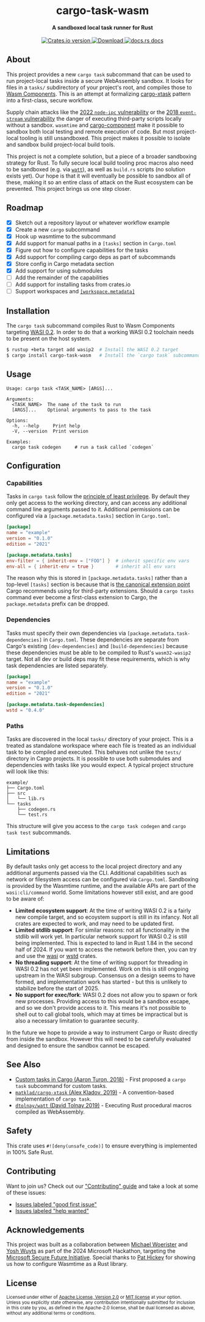 <h1 align="center">cargo-task-wasm</h1>
<div align="center">
  <strong>
    A sandboxed local task runner for Rust
  </strong>
</div>

 <br />

<div align="center">
  <a href="https://crates.io/crates/cargo-task-wasm">
    <img src="https://img.shields.io/crates/v/cargo-task-wasm.svg?style=flat-square"
    alt="Crates.io version" />
  </a>
  <a href="https://crates.io/crates/cargo-task-wasm">
    <img src="https://img.shields.io/crates/d/cargo-task-wasm.svg?style=flat-square"
      alt="Download" />
  </a>
  <a href="https://docs.rs/cargo-task-wasm">
    <img src="https://img.shields.io/badge/docs-latest-blue.svg?style=flat-square"
      alt="docs.rs docs" />
  </a>
</div>

## About

This project provides a new `cargo task` subcommand that can be used to run
project-local tasks inside a secure WebAssembly sandbox. It looks for files in a
`tasks/` subdirectory of your project's root, and compiles those to [Wasm
Components](https://component-model.bytecodealliance.org). This is an attempt at
formalizing [cargo-xtask](https://github.com/matklad/cargo-xtask) pattern into a
first-class, secure workflow.

Supply chain attacks like the [2022 `node-ipc`
vulnerability](https://nvd.nist.gov/vuln/detail/CVE-2022-23812) or the [2018
`event-stream`
vulnerability](https://blog.npmjs.org/post/180565383195/details-about-the-event-stream-incident)
the danger of executing third-party scripts locally without a sandbox.
`wasmtime` and
[cargo-component](https://github.com/bytecodealliance/cargo-component) make it
possible to sandbox both local testing and remote execution of code. But most
project-local tooling is still unsandboxed. This project makes it possible to
isolate and sandbox build project-local build tools.

This project is not a complete solution, but a piece of a broader sandboxing
strategy for Rust. To fully secure local build tooling proc macros also need to
be sandboxed (e.g. via [`watt`][watt]), as well as `build.rs` scripts (no
solution exists yet). Our hope is that it will eventually be possible to sandbox
all of these, making it so an entire class of attack on the Rust ecosystem can
be prevented. This project brings us one step closer.

## Roadmap

- [x] Sketch out a repository layout or whatever workflow example
- [x] Create a new `cargo` subcommand
- [x] Hook up wasmtime to the subcommand
- [x] Add support for manual paths in a `[tasks]` section in `Cargo.toml`
- [x] Figure out how to configure capabilities for the tasks
- [x] Add support for compiling cargo deps as part of subcommands
- [x] Store config in Cargo metadata section
- [x] Add support for using submodules
- [ ] Add the remainder of the capabilities
- [ ] Add support for installing tasks from crates.io
- [ ] Support workspaces and [`[workspace.metadata]`](https://doc.rust-lang.org/cargo/reference/workspaces.html#the-metadata-table)

## Installation

The `cargo task` subcommand compiles Rust to Wasm Components targeting [WASI
0.2](https://wasi.dev). In order to do that a working WASI 0.2 toolchain needs
to be present on the host system.

```sh
$ rustup +beta target add wasip2  # Install the WASI 0.2 target
$ cargo install cargo-task-wasm   # Install the `cargo task` subcommand
```

## Usage

```text
Usage: cargo task <TASK_NAME> [ARGS]...

Arguments:
  <TASK_NAME>  The name of the task to run
  [ARGS]...    Optional arguments to pass to the task

Options:
  -h, --help     Print help
  -V, --version  Print version

Examples:
  cargo task codegen     # run a task called `codegen`
```

## Configuration

### Capabilities

Tasks in `cargo task` follow the [principle of least
privilege](https://en.wikipedia.org/wiki/Principle_of_least_privilege). By
default they only get access to the working directory, and can access any
additional command line arguments passed to it. Additional permissions can be
configured via a `[package.metadata.tasks]` section in `Cargo.toml`.

```toml
[package]
name = "example"
version = "0.1.0"
edition = "2021"

[package.metadata.tasks]
env-filter = { inherit-env = ["FOO"] }  # inherit specific env vars
env-all = { inherit-env = true }        # inherit all env vars
```

The reason why this is stored in `[package.metadata.tasks]` rather than a
top-level `[tasks]` section is because that is [the canonical extension
point](https://doc.rust-lang.org/cargo/reference/manifest.html#the-metadata-table)
Cargo recommends using for third-party extensions. Should a `cargo tasks`
command ever become a first-class extension to Cargo, the `package.metadata`
prefix can be dropped.

### Dependencies

Tasks must specify their own dependencies via
`[package.metadata.task-dependencies]` in `Cargo.toml`. These dependencies are
separate from Cargo's existing `[dev-dependencies]` and `[build-dependencies]`
because these dependencies must be able to be compiled to Rust's `wasm32-wasip2`
target. Not all dev or build deps may fit these requirements, which is why task
dependencies are listed separately.

```toml
[package]
name = "example"
version = "0.1.0"
edition = "2021"

[package.metadata.task-dependencies]
wstd = "0.4.0"
```

### Paths

Tasks are discovered in the local `tasks/` directory of your project. This is a
treated as standalone workspace where each file is treated as an individual task
to be compiled and executed. This behaves not unlike the `tests/` directory in
Cargo projects. It is possible to use both submodules and dependencies with
tasks like you would expect. A typical project structure will look like this:

```text
example/
├── Cargo.toml
├── src
│   └── lib.rs
└── tasks
    ├── codegen.rs
    └── test.rs
```

This structure will give you access to the `cargo task codegen` and `cargo task
test` subcommands.

## Limitations

By default tasks only get access to the local project directory and any
additional arguments passed via the CLI. Additional capabilities such as network
or filesystem access can be configured via `Cargo.toml`. Sandboxing is provided
by the Wasmtime runtime, and the available APIs are part of the
`wasi:cli/command` world. Some limitations however still exist, and are good to
be aware of:

- **Limited ecosystem support**: At the time of writing WASI 0.2 is a fairly new
compile target, and so ecoystem support is still in its infancy. Not all crates
are expected to work, and may need to be updated first.
- **Limited stdlib support**: For similar reasons: not all functionality in the
stdlib will work yet. In particular network support for WASI 0.2 is still being
implemented. This is expected to land in Rust 1.84 in the second half of 2024.
If you want to access the network before then, you can try and use the
[wasi](https://docs.rs/wasi) or [wstd](https://docs.rs/wstd) crates.
- **No threading support**: At the time of writing support for threading in WASI
0.2 has not yet been implemented. Work on this is still ongoing upstream in the
WASI subgroup. Consensus on a design seems to have formed, and implementation
work has started - but this is unlikely to stabilize before the start of 2025.
- **No support for exec/fork**: WASI 0.2 does not allow you to spawn or fork new
processes. Providing access to this would be a sandbox escape, and so we don't
provide access to it. This means it's not possible to shell out to call global
tools, which may at times be impractical but is also a necessary limitation to
guarantee security.

In the future we hope to provide a way to instrument Cargo or Rustc directly
from inside the sandbox. However this will need to be carefully evaluated and
designed to ensure the sandbox cannot be escaped.

## See Also

- [Custom tasks in Cargo (Aaron Turon, 2018)](http://aturon.github.io/tech/2018/04/05/workflows/) - First proposed a `cargo task` subcommand for custom tasks.
- [`matklad/cargo-xtask` (Alex Kladov, 2019)](https://github.com/matklad/cargo-xtask) - A convention-based implementation of `cargo task`.
- [`dtolnay/watt` (David Tolnay 2019)][watt] - Executing Rust procedural macros compiled as WebAssembly.

## Safety
This crate uses ``#![deny(unsafe_code)]`` to ensure everything is implemented in
100% Safe Rust.

## Contributing
Want to join us? Check out our ["Contributing" guide][contributing] and take a
look at some of these issues:

- [Issues labeled "good first issue"][good-first-issue]
- [Issues labeled "help wanted"][help-wanted]

[contributing]: https://github.com/yoshuawuyts/cargo-task-wasm/blob/master.github/CONTRIBUTING.md
[good-first-issue]: https://github.com/yoshuawuyts/cargo-task-wasm/labels/good%20first%20issue
[help-wanted]: https://github.com/yoshuawuyts/cargo-task-wasm/labels/help%20wanted

## Acknowledgements

This project was built as a collaboration between [Michael
Woerister](https://github.com/michaelwoerister) and [Yosh
Wuyts](https://github.com/yoshuawuyts) as part of the 2024 Microsoft Hackathon,
targeting the [Microsoft Secure Future
Initiative](https://www.microsoft.com/en-us/microsoft-cloud/resources/secure-future-initiative).
Special thanks to [Pat Hickey](https://github.com/pchickey) for showing us how
to configure Wasmtime as a Rust library.

## License

<sup>
Licensed under either of <a href="LICENSE-APACHE">Apache License, Version
2.0</a> or <a href="LICENSE-MIT">MIT license</a> at your option.
</sup>

<br/>

<sub>
Unless you explicitly state otherwise, any contribution intentionally submitted
for inclusion in this crate by you, as defined in the Apache-2.0 license, shall
be dual licensed as above, without any additional terms or conditions.
</sub>

[watt]: https://github.com/dtolnay/watt
